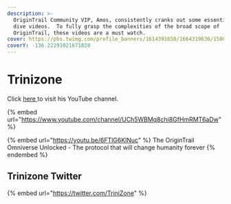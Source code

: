```yaml
---
description: >-
  OriginTrail Community VIP, Amos, consistently cranks out some essential deep
  dive videos.  To fully grasp the complexities of the broad scope of
  OriginTrail, these videos are a must watch.
cover: https://pbs.twimg.com/profile_banners/1614391650/1664319636/1500x500
coverY: -136.22291021671828
---
```


# Trinizone

Click [here ](https://www.youtube.com/channel/UCh5WBMq8chi8GfHmRMT6aDw)to visit his YouTube channel.

{% embed url="https://www.youtube.com/channel/UCh5WBMq8chi8GfHmRMT6aDw" %}

{% embed url="https://youtu.be/6FTlG6KlNuc" %}
The OriginTrail Omniverse Unlocked - The protocol that will change humanity forever
{% endembed %}

## Trinizone Twitter

{% embed url="https://twitter.com/TriniZone" %}
